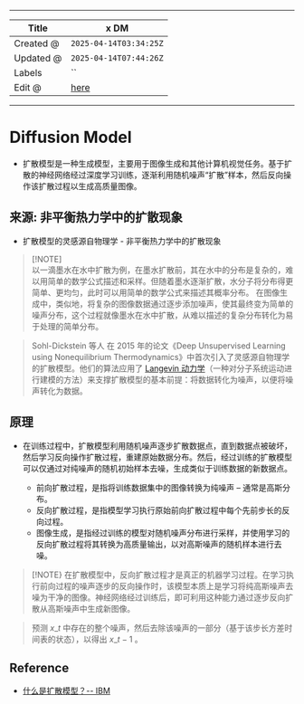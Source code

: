 -----

| Title     | x DM                                                  |
| --------- | ----------------------------------------------------- |
| Created @ | `2025-04-14T03:34:25Z`                                |
| Updated @ | `2025-04-14T07:44:26Z`                                |
| Labels    | \`\`                                                  |
| Edit @    | [here](https://github.com/junxnone/aiwiki/issues/512) |

-----

# Diffusion Model

  - 扩散模型是一种生成模型，主要用于图像生成和其他计算机视觉任务。基于扩散的神经网络经过深度学习训练，逐渐利用随机噪声“扩散”样本，然后反向操作该扩散过程以生成高质量图像。

## 来源: 非平衡热力学中的扩散现象

  - 扩散模型的灵感源自物理学 - 非平衡热力学中的扩散现象

> \[\!NOTE\]  
> 以一滴墨水在水中扩散为例，在墨水扩散前，其在水中的分布是复杂的，难以用简单的数学公式描述和采样。但随着墨水逐渐扩散，水分子将分布得更简单、更均匀，此时可以用简单的数学公式来描述其概率分布。
> 在图像生成中，类似地，将复杂的图像数据通过逐步添加噪声，使其最终变为简单的噪声分布，这个过程就像墨水在水中扩散，从难以描述的复杂分布转化为易于处理的简单分布。

> Sohl-Dickstein 等人 在 2015 年的论文《Deep Unsupervised Learning using
> Nonequilibrium Thermodynamics》中首次引入了灵感源自物理学的扩散模型。他们的算法应用了 [Langevin
> 动力学](https://en.wikipedia.org/wiki/Langevin_dynamics)（一种对分子系统运动进行建模的方法）来支撑扩散模型的基本前提：将数据转化为噪声，以便将噪声转化为数据。

## 原理

  - 在训练过程中，扩散模型利用随机噪声逐步扩散数据点，直到数据点被破坏，然后学习反向操作扩散过程，重建原始数据分布。然后，经过训练的扩散模型可以仅通过对纯噪声的随机初始样本去噪，生成类似于训练数据的新数据点。
    
      - 前向扩散过程，是指将训练数据集中的图像转换为纯噪声 – 通常是高斯分布。
      - 反向扩散过程，是指模型学习执行原始前向扩散过程中每个先前步长的反向过程。
      - 图像生成，是指经过训练的模型对随机噪声分布进行采样，并使用学习的反向扩散过程将其转换为高质量输出，以对高斯噪声的随机样本进行去噪。

> \[\!NOTE}
> 在扩散模型中，反向扩散过程才是真正的机器学习过程。在学习执行前向过程的噪声逐步的反向操作时，该模型本质上是学习将纯高斯噪声去噪为干净的图像。神经网络经过训练后，即可利用这种能力通过逐步反向扩散从高斯噪声中生成新图像。

> 预测 $x\_t$ 中存在的整个噪声，然后去除该噪声的一部分（基于该步长方差时间表的状态），以得出 $x\_{t-1}$ 。

## Reference

  - [什么是扩散模型？--
    IBM](https://www.ibm.com/cn-zh/think/topics/diffusion-models)
